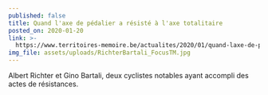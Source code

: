 ```yaml
---
published: false
title: Quand l'axe de pédalier a résisté à l'axe totalitaire
posted_on: 2020-01-20
link: >-
  https://www.territoires-memoire.be/actualites/2020/01/quand-laxe-de-pedalier-a-resiste-a-laxe-totalitaire/
img_file: assets/uploads/RichterBartali_FocusTM.jpg
---
```

Albert Richter et Gino Bartali, deux cyclistes notables ayant accompli des actes de résistances.

